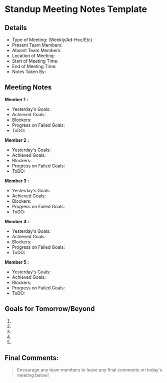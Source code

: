 # Standup Meeting Notes Template

## Details

- Type of Meeting: (Weekly/Ad-Hoc/Etc)
- Present Team Members:
- Absent Team Members:
- Location of Meeting:
- Start of Meeting Time:
- End of Meeting Time:
- Notes Taken By:

## Meeting Notes

**Member 1 :**
- Yesterday's Goals:
- Achieved Goals:
- Blockers:
- Progress on Failed Goals:
- ToDO:


**Member 2 :**
- Yesterday's Goals: 
- Achieved Goals:  
- Blockers:
- Progress on Failed Goals:
- ToDO:


**Member 3 :**
- Yesterday's Goals:
- Achieved Goals:  
- Blockers:
- Progress on Failed Goals:
- ToDO:


**Member 4 :**
- Yesterday's Goals:
- Achieved Goals:  
- Blockers:
- Progress on Failed Goals:
- ToDO:


**Member 5 :**
- Yesterday's Goals:
- Achieved Goals:  
- Blockers:
- Progress on Failed Goals:
- ToDO:

## Goals for Tomorrow/Beyond

1. 

2. 

3. 

4. 

5. 

## Final Comments:
> Encourage any team members to leave any final comments on today's meeting below!